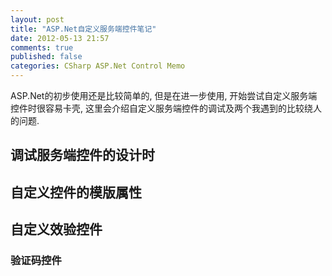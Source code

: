 ```yaml
---
layout: post
title: "ASP.Net自定义服务端控件笔记"
date: 2012-05-13 21:57
comments: true
published: false
categories: CSharp ASP.Net Control Memo
---
```


ASP.Net的初步使用还是比较简单的, 但是在进一步使用, 开始尝试自定义服务端控件时很容易卡壳, 这里会介绍自定义服务端控件的调试及两个我遇到的比较绕人的问题.


调试服务端控件的设计时
----------------------


自定义控件的模版属性
--------------------



自定义效验控件
--------------



### 验证码控件